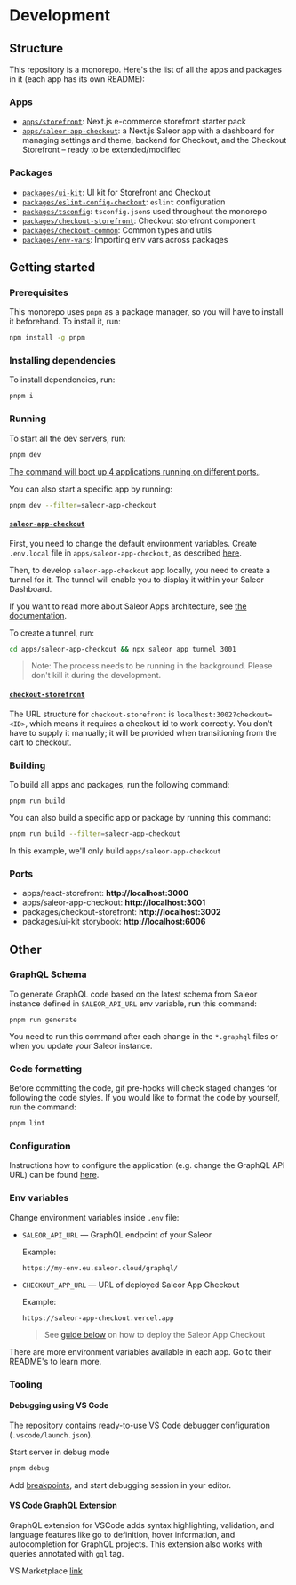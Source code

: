 # Development

## Structure

This repository is a monorepo. Here's the list of all the apps and packages in it (each app has its own README):

### Apps

- [`apps/storefront`](../apps/storefront/README.md): Next.js e-commerce storefront starter pack
- [`apps/saleor-app-checkout`](../apps/saleor-app-checkout/README.md): a Next.js Saleor app with a dashboard for managing settings and theme, backend for Checkout, and the Checkout Storefront – ready to be extended/modified

### Packages

- [`packages/ui-kit`](../packages/ui-kit): UI kit for Storefront and Checkout
- [`packages/eslint-config-checkout`](../packages/eslint-config-checkout): `eslint` configuration
- [`packages/tsconfig`](../packages/tsconfig): `tsconfig.json`s used throughout the monorepo
- [`packages/checkout-storefront`](../packages/checkout-storefront): Checkout storefront component
- [`packages/checkout-common`](../packages/checkout-common): Common types and utils
- [`packages/env-vars`](../packages/env-vars): Importing env vars across packages

## Getting started

### Prerequisites

This monorepo uses `pnpm` as a package manager, so you will have to install it beforehand. To install it, run:

```bash
npm install -g pnpm
```

### Installing dependencies

To install dependencies, run:

```bash
pnpm i
```

### Running

To start all the dev servers, run:

```bash
pnpm dev
```

[The command will boot up 4 applications running on different ports.](#ports).

You can also start a specific app by running:

```bash
pnpm dev --filter=saleor-app-checkout
```

#### [`saleor-app-checkout`](../apps/saleor-app-checkout/README.md)

First, you need to change the default environment variables. Create `.env.local` file in `apps/saleor-app-checkout`, as described [here](../apps/saleor-app-checkout/README.md#env-variables).

Then, to develop `saleor-app-checkout` app locally, you need to create a tunnel for it. The tunnel will enable you to display it within your Saleor Dashboard.

If you want to read more about Saleor Apps architecture, see [the documentation](https://docs.saleor.io/docs/3.x/developer/extending/apps/key-concepts).

To create a tunnel, run:

```bash
cd apps/saleor-app-checkout && npx saleor app tunnel 3001
```

> Note: The process needs to be running in the background. Please don't kill it during the development.

#### [`checkout-storefront`](../packages/checkout-storefront/README.md)

The URL structure for `checkout-storefront` is `localhost:3002?checkout=<ID>`, which means it requires a checkout id to work correctly. You don't have to supply it manually; it will be provided when transitioning from the cart to checkout.

### Building

To build all apps and packages, run the following command:

```
pnpm run build
```

You can also build a specific app or package by running this command:

```bash
pnpm run build --filter=saleor-app-checkout
```

In this example, we'll only build `apps/saleor-app-checkout`

### Ports

- apps/react-storefront: **http://localhost:3000**
- apps/saleor-app-checkout: **http://localhost:3001**
- packages/checkout-storefront: **http://localhost:3002**
- packages/ui-kit storybook: **http://localhost:6006**

## Other

### GraphQL Schema

To generate GraphQL code based on the latest schema from Saleor instance defined in `SALEOR_API_URL` env variable, run this command:

```
pnpm run generate
```

You need to run this command after each change in the `*.graphql` files or when you update your Saleor instance.
  
### Code formatting

Before committing the code, git pre-hooks will check staged changes for following the code styles. If you would like to format the code by yourself, run the command:

```bash
pnpm lint
```
  
### Configuration

Instructions how to configure the application (e.g. change the GraphQL API URL) can be found [here](apps/storefront/docs/configuration.md).

### Env variables

Change environment variables inside `.env` file:

- `SALEOR_API_URL` — GraphQL endpoint of your Saleor

  Example:

  ```
  https://my-env.eu.saleor.cloud/graphql/
  ```

- `CHECKOUT_APP_URL` — URL of deployed Saleor App Checkout

  Example:

  ```
  https://saleor-app-checkout.vercel.app
  ```

  > See [guide below](#vercel) on how to deploy the Saleor App Checkout

There are more environment variables available in each app. Go to their README's to learn more.

### Tooling

#### Debugging using VS Code

The repository contains ready-to-use VS Code debugger configuration (`.vscode/launch.json`).

Start server in debug mode

```bash
pnpm debug
```

Add [breakpoints](https://code.visualstudio.com/docs/editor/debugging#_breakpoints), and start debugging session in your editor.

#### VS Code GraphQL Extension

GraphQL extension for VSCode adds syntax highlighting, validation, and language features like go to definition, hover information, and autocompletion for GraphQL projects. This extension also works with queries annotated with `gql` tag.

VS Marketplace [link](https://marketplace.visualstudio.com/items?itemName=GraphQL.vscode-graphql)

